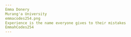 ```yaml
---
Emma Donery
Murang'a University 
emmacodes254.png
Experience is the name everyone gives to their mistakes
EmmahCodes254
---
```


